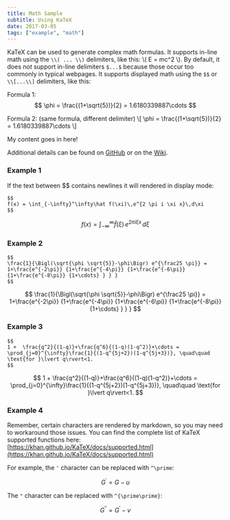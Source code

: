 ```yaml
---
title: Math Sample
subtitle: Using KaTeX
date: 2017-03-05
tags: ["example", "math"]
---
```


KaTeX can be used to generate complex math formulas. It supports in-line math using the `\\( ... \\)` delimiters, like this: \\( E = mc^2 \\). By default, it does *not* support in-line delimiters `$...$` because those occur too commonly in typical webpages. It supports displayed math using the `$$` or `\\[...\\]` delimiters, like this:

Formula 1:
$$
\phi = \frac{(1+\sqrt{5})}{2} = 1.6180339887\cdots
$$

Formula 2: (same formula, different delimiter)
\\[
\phi = \frac{(1+\sqrt{5})}{2} = 1.6180339887\cdots
\\]

<div class="puzzle">
My content goes in here!
</div>

Additional details can be found on [GitHub](https://github.com/Khan/KaTeX) or on the [Wiki](http://tiddlywiki.com/plugins/tiddlywiki/katex/).
<!--more-->

### Example 1

If the text between $$ contains newlines it will rendered in display mode:
```
$$
f(x) = \int_{-\infty}^\infty\hat f(\xi)\,e^{2 \pi i \xi x}\,d\xi
$$
```
$$
f(x) = \int_{-\infty}^\infty\hat f(\xi)\,e^{2 \pi i \xi x}\,d\xi
$$


### Example 2
```
$$
\frac{1}{\Bigl(\sqrt{\phi \sqrt{5}}-\phi\Bigr) e^{\frac25 \pi}} = 1+\frac{e^{-2\pi}} {1+\frac{e^{-4\pi}} {1+\frac{e^{-6\pi}} {1+\frac{e^{-8\pi}} {1+\cdots} } } }
$$
```
$$
\frac{1}{\Bigl(\sqrt{\phi \sqrt{5}}-\phi\Bigr) e^{\frac25 \pi}} = 1+\frac{e^{-2\pi}} {1+\frac{e^{-4\pi}} {1+\frac{e^{-6\pi}} {1+\frac{e^{-8\pi}} {1+\cdots} } } }
$$


### Example 3
```
$$
1 +  \frac{q^2}{(1-q)}+\frac{q^6}{(1-q)(1-q^2)}+\cdots = \prod_{j=0}^{\infty}\frac{1}{(1-q^{5j+2})(1-q^{5j+3})}, \quad\quad \text{for }\lvert q\rvert<1.
$$
```
$$
1 +  \frac{q^2}{(1-q)}+\frac{q^6}{(1-q)(1-q^2)}+\cdots = \prod_{j=0}^{\infty}\frac{1}{(1-q^{5j+2})(1-q^{5j+3})}, \quad\quad \text{for }\lvert q\rvert<1.
$$

### Example 4

Remember, certain characters are rendered by markdown, so you may need to workaround those issues. You can find the complete list of KaTeX supported functions here: [https://khan.github.io/KaTeX/docs/supported.html](https://khan.github.io/KaTeX/docs/supported.html)

For example, the `'` character can  be replaced with `^\prime`:

$$
G^\prime = G - u
$$

The `"` character can  be replaced with `^{\prime\prime}`:

$$
G^{\prime\prime} = G^\prime - v
$$
